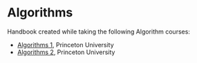 # Algorithms

Handbook created while taking the following Algorithm courses: 

* [Algorithms 1](https://www.coursera.org/learn/algorithms-part1), Princeton University
* [Algorithms 2](https://www.coursera.org/learn/algorithms-part2), Princeton University



